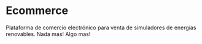 # Ecommerce
Plataforma de comercio electrónico para venta de simuladores de energías renovables.
Nada mas! Algo mas!
